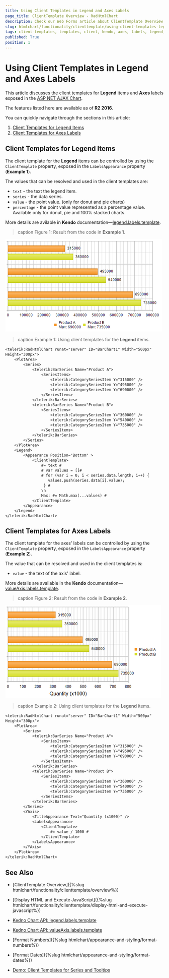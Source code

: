 ```yaml
---
title: Using Client Templates in Legend and Axes Labels
page_title: ClientTemplate Overview - RadHtmlChart
description: Check our Web Forms article about ClientTemplate Overview.
slug: htmlchart/functionality/clienttemplate/using-client-templates-legend-axes
tags: client-templates, templates, client, kendo, axes, labels, legend, custom
published: True
position: 1
---
```


# Using Client Templates in Legend and Axes Labels

This article discusses the client templates for **Legend** items and **Axes** labels exposed in the [ASP NET AJAX Chart](https://www.telerik.com/products/aspnet-ajax/html-chart.aspx).

The features listed here are available as of **R2 2016**.

You can quickly navigate through the sections in this article:

1.  [Client Templates for Legend Items](#client-templates-for-legend-items)
2.  [Client Templates for Axes Labels](#client-templates-for-axes-labels)

## Client Templates for Legend Items

The client template for the **Legend** items can be controlled by using the `ClientTemplate` property, exposed in the `LabelsAppearance` property (**Example 1**). 

The values that can be resolved and used in the client templates are:

* `text` - the text the legend item.
* `series` - the data series.
* `value` - the point value. (only for donut and pie charts)
* `percentage` - the point value represented as a percentage value. Available only for donut, pie and 100% stacked charts.

More details are avilable in **Kendo** documentation—[legend.labels.template](https://docs.telerik.com/kendo-ui/api/javascript/dataviz/ui/chart#configuration-legend.labels.template).

>caption Figure 1: Result from the code in **Example 1**.

![](images/legent-client-template.png)

>caption Example 1: Using client templates for the **Legend** items.

````ASP.NET
<telerik:RadHtmlChart runat="server" ID="BarChart1" Width="500px" Height="300px">
    <PlotArea>
        <Series>
            <telerik:BarSeries Name="Product A">
                <SeriesItems>
                    <telerik:CategorySeriesItem Y="315000" />
                    <telerik:CategorySeriesItem Y="495000" />
                    <telerik:CategorySeriesItem Y="690000" />
                </SeriesItems>
            </telerik:BarSeries>
            <telerik:BarSeries Name="Product B">
                <SeriesItems>
                    <telerik:CategorySeriesItem Y="360000" />
                    <telerik:CategorySeriesItem Y="540000" />
                    <telerik:CategorySeriesItem Y="735000" />
                </SeriesItems>
            </telerik:BarSeries>
        </Series>
    </PlotArea>
    <Legend>
        <Appearance Position="Bottom" >
            <ClientTemplate>
                #= text # 
                # var values = []#
                # for (var i = 0; i < series.data.length; i++) {  
                   values.push(series.data[i].value);
                 } #
                \n
                Max: #= Math.max(...values) #
            </ClientTemplate>
        </Appearance>
    </Legend>
</telerik:RadHtmlChart>
````

## Client Templates for Axes Labels

The client template for the axes' labels can be controlled by using the `ClientTemplate` property, exposed in the `LabelsAppearance` property (**Example 2**). 

The value that can be resolved and used in the client templates is:

* `value` - the text of the axis' label.

More details are available in the **Kendo** documentation—[valueAxis.labels.template](https://docs.telerik.com/kendo-ui/api/javascript/dataviz/ui/chart#configuration-valueAxis.labels.template).

>caption Figure 2: Result from the code in **Example 2**.

![](images/axes-client-template.png)

>caption Example 2: Using client templates for the **Legend** items.

````ASP.NET
<telerik:RadHtmlChart runat="server" ID="BarChart1" Width="500px" Height="300px">
    <PlotArea>
        <Series>
            <telerik:BarSeries Name="Product A">
                <SeriesItems>
                    <telerik:CategorySeriesItem Y="315000" />
                    <telerik:CategorySeriesItem Y="495000" />
                    <telerik:CategorySeriesItem Y="690000" />
                </SeriesItems>
            </telerik:BarSeries>
            <telerik:BarSeries Name="Product B">
                <SeriesItems>
                    <telerik:CategorySeriesItem Y="360000" />
                    <telerik:CategorySeriesItem Y="540000" />
                    <telerik:CategorySeriesItem Y="735000" />
                </SeriesItems>
            </telerik:BarSeries>
        </Series>
        <YAxis>
            <TitleAppearance Text="Quantity (x1000)" />
            <LabelsAppearance>
                <ClientTemplate>
                    #= value / 1000 #
                </ClientTemplate>
            </LabelsAppearance>
        </YAxis>
    </PlotArea>     
</telerik:RadHtmlChart>
````

## See Also

* [ClientTemplate Overview]({%slug htmlchart/functionality/clienttemplate/overview%})

* [Display HTML and Execute JavaScript]({%slug htmlchart/functionality/clienttemplate/display-html-and-execute-javascript%})

* [Kedno Chart API: legend.labels.template](https://docs.telerik.com/kendo-ui/api/javascript/dataviz/ui/chart#configuration-legend.labels.template)

* [Kedno Chart API: valueAxis.labels.template](https://docs.telerik.com/kendo-ui/api/javascript/dataviz/ui/chart#configuration-valueAxis.labels.template)

* [Format Numbers]({%slug htmlchart/appearance-and-styling/format-numbers%})

* [Format Dates]({%slug htmlchart/appearance-and-styling/format-dates%})

* [Demo: Client Templates for Series and Tooltips](https://demos.telerik.com/aspnet-ajax/htmlchart/examples/functionality/clienttemplates/defaultcs.aspx)
